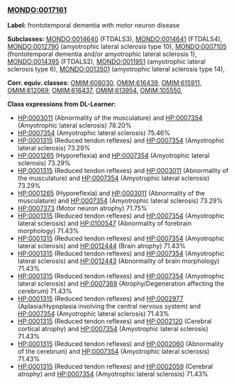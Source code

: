 
### [MONDO:0017161](http://purl.obolibrary.org/obo/MONDO_0017161)
**Label:** frontotemporal dementia with motor neuron disease

**Subclasses:** [MONDO:0014640](http://purl.obolibrary.org/obo/MONDO_0014640) (FTDALS3), [MONDO:0014641](http://purl.obolibrary.org/obo/MONDO_0014641) (FTDALS4), [MONDO:0012790](http://purl.obolibrary.org/obo/MONDO_0012790) (amyotrophic lateral sclerosis type 10), [MONDO:0007105](http://purl.obolibrary.org/obo/MONDO_0007105) (frontotemporal dementia and/or amyotrophic lateral sclerosis 1), [MONDO:0014395](http://purl.obolibrary.org/obo/MONDO_0014395) (FTDALS2), [MONDO:0011951](http://purl.obolibrary.org/obo/MONDO_0011951) (amyotrophic lateral sclerosis type 6), [MONDO:0013501](http://purl.obolibrary.org/obo/MONDO_0013501) (amyotrophic lateral sclerosis type 14), 

**Corr. equiv. classes:** [OMIM:608030](http://purl.obolibrary.org/obo/OMIM_608030), [OMIM:616439](http://purl.obolibrary.org/obo/OMIM_616439), [OMIM:615911](http://purl.obolibrary.org/obo/OMIM_615911), [OMIM:612069](http://purl.obolibrary.org/obo/OMIM_612069), [OMIM:616437](http://purl.obolibrary.org/obo/OMIM_616437), [OMIM:613954](http://purl.obolibrary.org/obo/OMIM_613954), [OMIM:105550](http://purl.obolibrary.org/obo/OMIM_105550), 

**Class expressions from DL-Learner:**

- [HP:0003011](http://purl.obolibrary.org/obo/HP_0003011) (Abnormality of the musculature) and [HP:0007354](http://purl.obolibrary.org/obo/HP_0007354) (Amyotrophic lateral sclerosis) 78.20%
- [HP:0007354](http://purl.obolibrary.org/obo/HP_0007354) (Amyotrophic lateral sclerosis) 75.46%
- [HP:0001315](http://purl.obolibrary.org/obo/HP_0001315) (Reduced tendon reflexes) and [HP:0007354](http://purl.obolibrary.org/obo/HP_0007354) (Amyotrophic lateral sclerosis) 73.29%
- [HP:0001265](http://purl.obolibrary.org/obo/HP_0001265) (Hyporeflexia) and [HP:0007354](http://purl.obolibrary.org/obo/HP_0007354) (Amyotrophic lateral sclerosis) 73.29%
- [HP:0001315](http://purl.obolibrary.org/obo/HP_0001315) (Reduced tendon reflexes) and [HP:0003011](http://purl.obolibrary.org/obo/HP_0003011) (Abnormality of the musculature) and [HP:0007354](http://purl.obolibrary.org/obo/HP_0007354) (Amyotrophic lateral sclerosis) 73.29%
- [HP:0001265](http://purl.obolibrary.org/obo/HP_0001265) (Hyporeflexia) and [HP:0003011](http://purl.obolibrary.org/obo/HP_0003011) (Abnormality of the musculature) and [HP:0007354](http://purl.obolibrary.org/obo/HP_0007354) (Amyotrophic lateral sclerosis) 73.29%
- [HP:0007373](http://purl.obolibrary.org/obo/HP_0007373) (Motor neuron atrophy) 71.75%
- [HP:0001315](http://purl.obolibrary.org/obo/HP_0001315) (Reduced tendon reflexes) and [HP:0007354](http://purl.obolibrary.org/obo/HP_0007354) (Amyotrophic lateral sclerosis) and [HP:0100547](http://purl.obolibrary.org/obo/HP_0100547) (Abnormality of forebrain morphology) 71.43%
- [HP:0001315](http://purl.obolibrary.org/obo/HP_0001315) (Reduced tendon reflexes) and [HP:0007354](http://purl.obolibrary.org/obo/HP_0007354) (Amyotrophic lateral sclerosis) and [HP:0012444](http://purl.obolibrary.org/obo/HP_0012444) (Brain atrophy) 71.43%
- [HP:0001315](http://purl.obolibrary.org/obo/HP_0001315) (Reduced tendon reflexes) and [HP:0007354](http://purl.obolibrary.org/obo/HP_0007354) (Amyotrophic lateral sclerosis) and [HP:0012443](http://purl.obolibrary.org/obo/HP_0012443) (Abnormality of brain morphology) 71.43%
- [HP:0001315](http://purl.obolibrary.org/obo/HP_0001315) (Reduced tendon reflexes) and [HP:0007354](http://purl.obolibrary.org/obo/HP_0007354) (Amyotrophic lateral sclerosis) and [HP:0007369](http://purl.obolibrary.org/obo/HP_0007369) (Atrophy/Degeneration affecting the cerebrum) 71.43%
- [HP:0001315](http://purl.obolibrary.org/obo/HP_0001315) (Reduced tendon reflexes) and [HP:0002977](http://purl.obolibrary.org/obo/HP_0002977) (Aplasia/Hypoplasia involving the central nervous system) and [HP:0007354](http://purl.obolibrary.org/obo/HP_0007354) (Amyotrophic lateral sclerosis) 71.43%
- [HP:0001315](http://purl.obolibrary.org/obo/HP_0001315) (Reduced tendon reflexes) and [HP:0002120](http://purl.obolibrary.org/obo/HP_0002120) (Cerebral cortical atrophy) and [HP:0007354](http://purl.obolibrary.org/obo/HP_0007354) (Amyotrophic lateral sclerosis) 71.43%
- [HP:0001315](http://purl.obolibrary.org/obo/HP_0001315) (Reduced tendon reflexes) and [HP:0002060](http://purl.obolibrary.org/obo/HP_0002060) (Abnormality of the cerebrum) and [HP:0007354](http://purl.obolibrary.org/obo/HP_0007354) (Amyotrophic lateral sclerosis) 71.43%
- [HP:0001315](http://purl.obolibrary.org/obo/HP_0001315) (Reduced tendon reflexes) and [HP:0002059](http://purl.obolibrary.org/obo/HP_0002059) (Cerebral atrophy) and [HP:0007354](http://purl.obolibrary.org/obo/HP_0007354) (Amyotrophic lateral sclerosis) 71.43%


